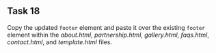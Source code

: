 ## Task 18
Copy the updated `footer` element and paste it over the existing `footer` element within the *about.html*, *partnership.html*, *gallery.html*, *faqs.html*, *contact.html*, and *template.html* files.
 